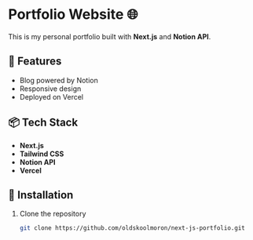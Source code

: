 # Portfolio Website 🌐  

This is my personal portfolio built with **Next.js** and **Notion API**.  

## 🚀 Features  
- Blog powered by Notion  
- Responsive design  
- Deployed on Vercel  

## 📦 Tech Stack  
- **Next.js**  
- **Tailwind CSS**  
- **Notion API**  
- **Vercel**  

## 🔧 Installation  
1. Clone the repository  
   ```bash
   git clone https://github.com/oldskoolmoron/next-js-portfolio.git
